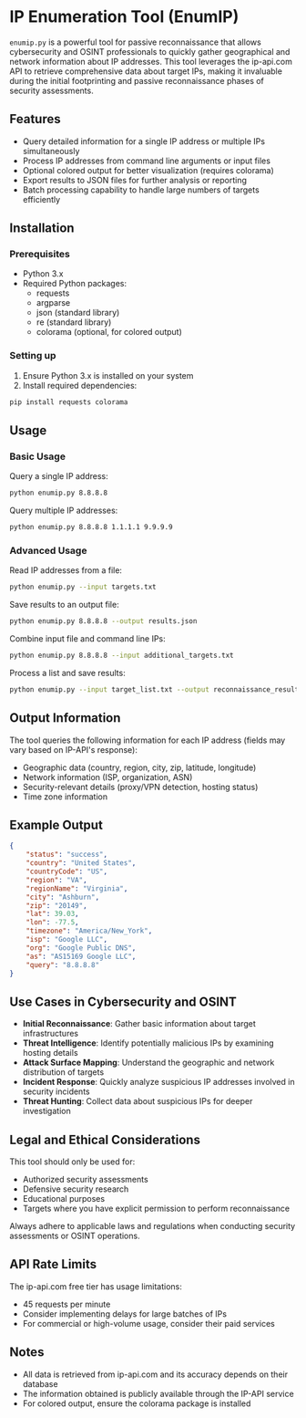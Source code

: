 # IP Enumeration Tool (EnumIP)

`enumip.py` is a powerful tool for passive reconnaissance that allows cybersecurity and OSINT professionals to quickly gather geographical and network information about IP addresses. This tool leverages the ip-api.com API to retrieve comprehensive data about target IPs, making it invaluable during the initial footprinting and passive reconnaissance phases of security assessments.

## Features

- Query detailed information for a single IP address or multiple IPs simultaneously
- Process IP addresses from command line arguments or input files
- Optional colored output for better visualization (requires colorama)
- Export results to JSON files for further analysis or reporting
- Batch processing capability to handle large numbers of targets efficiently

## Installation

### Prerequisites

- Python 3.x
- Required Python packages:
  - requests
  - argparse
  - json (standard library)
  - re (standard library)
  - colorama (optional, for colored output)

### Setting up

1. Ensure Python 3.x is installed on your system
2. Install required dependencies:

```bash
pip install requests colorama
```

## Usage

### Basic Usage

Query a single IP address:

```bash
python enumip.py 8.8.8.8
```

Query multiple IP addresses:

```bash
python enumip.py 8.8.8.8 1.1.1.1 9.9.9.9
```

### Advanced Usage

Read IP addresses from a file:

```bash
python enumip.py --input targets.txt
```

Save results to an output file:

```bash
python enumip.py 8.8.8.8 --output results.json
```

Combine input file and command line IPs:

```bash
python enumip.py 8.8.8.8 --input additional_targets.txt
```

Process a list and save results:

```bash
python enumip.py --input target_list.txt --output reconnaissance_results.json
```

## Output Information

The tool queries the following information for each IP address (fields may vary based on IP-API's response):

- Geographic data (country, region, city, zip, latitude, longitude)
- Network information (ISP, organization, ASN)
- Security-relevant details (proxy/VPN detection, hosting status)
- Time zone information

## Example Output

```json
{
    "status": "success",
    "country": "United States",
    "countryCode": "US",
    "region": "VA",
    "regionName": "Virginia",
    "city": "Ashburn",
    "zip": "20149",
    "lat": 39.03,
    "lon": -77.5,
    "timezone": "America/New_York",
    "isp": "Google LLC",
    "org": "Google Public DNS",
    "as": "AS15169 Google LLC",
    "query": "8.8.8.8"
}
```

## Use Cases in Cybersecurity and OSINT

- **Initial Reconnaissance**: Gather basic information about target infrastructures
- **Threat Intelligence**: Identify potentially malicious IPs by examining hosting details
- **Attack Surface Mapping**: Understand the geographic and network distribution of targets
- **Incident Response**: Quickly analyze suspicious IP addresses involved in security incidents
- **Threat Hunting**: Collect data about suspicious IPs for deeper investigation

## Legal and Ethical Considerations

This tool should only be used for:
- Authorized security assessments
- Defensive security research
- Educational purposes
- Targets where you have explicit permission to perform reconnaissance

Always adhere to applicable laws and regulations when conducting security assessments or OSINT operations.

## API Rate Limits

The ip-api.com free tier has usage limitations:
- 45 requests per minute
- Consider implementing delays for large batches of IPs
- For commercial or high-volume usage, consider their paid services

## Notes

- All data is retrieved from ip-api.com and its accuracy depends on their database
- The information obtained is publicly available through the IP-API service
- For colored output, ensure the colorama package is installed
